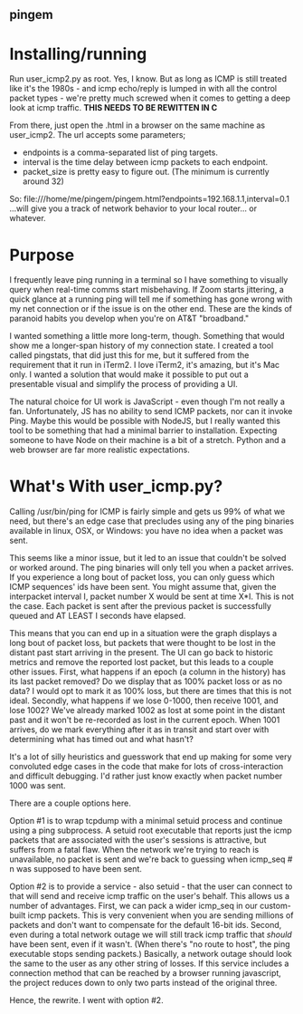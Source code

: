 ## pingem
# Installing/running
Run user_icmp2.py as root. Yes, I know. But as long as ICMP is still treated
like it's the 1980s - and icmp echo/reply is lumped in with all the control
packet types - we're pretty much screwed when it comes to getting a deep look
at icmp traffic. **THIS NEEDS TO BE REWITTEN IN C**

From there, just open the .html in a browser on the same machine as user_icmp2.
The url accepts some parameters; 
* endpoints is a comma-separated list of ping targets.
* interval is the time delay between icmp packets to each endpoint.
* packet_size is pretty easy to figure out. (The minimum is currently around 32)

So:
  file:///home/me/pingem/pingem.html?endpoints=192.168.1.1,interval=0.1
...will give you a track of network behavior to your local router... or
whatever.

# Purpose
I frequently leave ping running in a terminal so I have something to visually
query when real-time comms start misbehaving. If Zoom starts jittering, a quick
glance at a running ping will tell me if something has gone wrong with my net
connection or if the issue is on the other end. These are the kinds of paranoid
habits you develop when you're on AT&T "broadband."

I wanted something a little more long-term, though. Something that would show me
a longer-span history of my connection state. I created a tool called pingstats,
that did just this for me, but it suffered from the requirement that it run in
iTerm2. I love iTerm2, it's amazing, but it's Mac only. I wanted a solution that
would make it possible to put out a presentable visual and simplify the process
of providing a UI.

The natural choice for UI work is JavaScript - even though I'm not really a fan.
Unfortunately, JS has no ability to send ICMP packets, nor can it invoke Ping.
Maybe this would be possible with NodeJS, but I really wanted this tool to be
something that had a minimal barrier to installation. Expecting someone to have
Node on their machine is a bit of a stretch. Python and a web browser are far
more realistic expectations.

# What's With user_icmp.py? 

Calling /usr/bin/ping for ICMP is fairly simple and gets us 99% of what we need,
but there's an edge case that precludes using any of the ping binaries available
in linux, OSX, or Windows: you have no idea when a packet was sent.

This seems like a minor issue, but it led to an issue that couldn't be solved
or worked around. The ping binaries will only tell you when a packet arrives.
If you experience a long bout of packet loss, you can only guess which ICMP
sequences' ids have been sent. You might assume that, given the interpacket
interval I, packet number X would be sent at time X*I. This is not the case.
Each packet is sent after the previous packet is successfully queued and AT
LEAST I seconds have elapsed.

This means that you can end up in a situation were the graph displays a long
bout of packet loss, but packets that were thought to be lost in the distant
past start arriving in the present. The UI can go back to historic metrics and
remove the reported lost packet, but this leads to a couple other issues. First,
what happens if an epoch (a column in the history) has its last packet removed?
Do we display that as 100% packet loss or as no data? I would opt to mark it as
100% loss, but there are times that this is not ideal. Secondly, what happens if
we lose 0-1000, then receive 1001, and lose 1002? We've already marked 1002 as
lost at some point in the distant past and it won't be re-recorded as lost in
the current epoch. When 1001 arrives, do we mark everything after it as in
transit and start over with determining what has timed out and what hasn't?

It's a lot of silly heuristics and guesswork that end up making for some very
convoluted edge cases in the code that make for lots of cross-interaction and
difficult debugging. I'd rather just know exactly when packet number 1000 was
sent.

There are a couple options here.

Option #1 is to wrap tcpdump with a minimal setuid process and continue using a
ping subprocess. A setuid root executable that reports just the icmp packets
that are associated with the user's sessions is attractive, but suffers from a
fatal flaw. When the network we're trying to reach is unavailable, no packet is
sent and we're back to guessing when icmp_seq # n was supposed to have been
sent. 

Option #2 is to provide a service - also setuid - that the user can connect to
that will send and receive icmp traffic on the user's behalf. This allows us a
number of advantages. First, we can pack a wider icmp_seq in our custom-built
icmp packets. This is very convenient when you are sending millions of packets
and don't want to compensate for the default 16-bit ids. Second, even during a
total network outage we will still track icmp traffic that _should_ have been
sent, even if it wasn't. (When there's "no route to host", the ping executable
stops sending packets.) Basically, a network outage should look the same to the
user as any other string of losses. If this service includes a connection
method that can be reached by a browser running javascript, the project reduces
down to only two parts instead of the original three.

Hence, the rewrite. I went with option #2.

